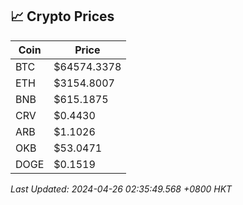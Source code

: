 ## 📈 Crypto Prices

| Coin | Price |
| ---- | ----- |
| BTC | $64574.3378 |
| ETH | $3154.8007 |
| BNB | $615.1875 |
| CRV | $0.4430 |
| ARB | $1.1026 |
| OKB | $53.0471 |
| DOGE | $0.1519 |

_Last Updated: 2024-04-26 02:35:49.568 +0800 HKT_